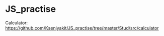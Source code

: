 # JS_practise
Calculator: https://github.com/Kseniyakit/JS_practise/tree/master/Stud/src/calculator
